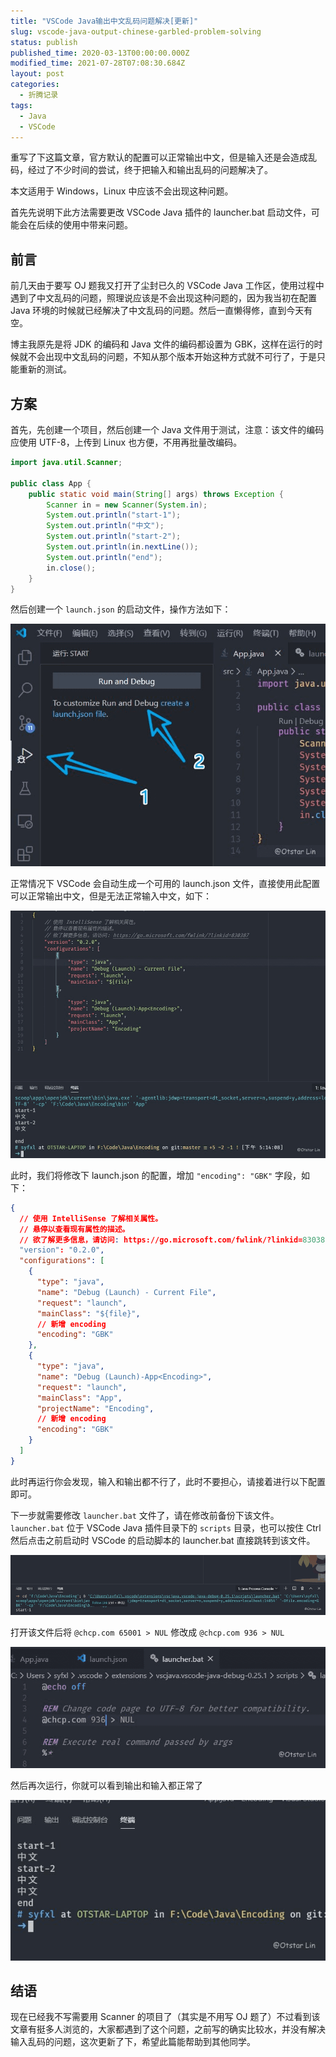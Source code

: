 ```yaml
---
title: "VSCode Java输出中文乱码问题解决[更新]"
slug: vscode-java-output-chinese-garbled-problem-solving
status: publish
published_time: 2020-03-13T00:00:00.000Z
modified_time: 2021-07-28T07:08:30.684Z
layout: post
categories:
  - 折腾记录
tags:
  - Java
  - VSCode
---
```


重写了下这篇文章，官方默认的配置可以正常输出中文，但是输入还是会造成乱码，经过了不少时间的尝试，终于把输入和输出乱码的问题解决了。

本文适用于 Windows，Linux 中应该不会出现这种问题。

首先先说明下此方法需要更改 VSCode Java 插件的 launcher.bat 启动文件，可能会在后续的使用中带来问题。

## 前言

前几天由于要写 OJ 题我又打开了尘封已久的 VSCode Java 工作区，使用过程中遇到了中文乱码的问题，照理说应该是不会出现这种问题的，因为我当初在配置 Java 环境的时候就已经解决了中文乱码的问题。然后一直懒得修，直到今天有空。

博主我原先是将 JDK 的编码和 Java 文件的编码都设置为 GBK，这样在运行的时候就不会出现中文乱码的问题，不知从那个版本开始这种方式就不可行了，于是只能重新的测试。

## 方案

首先，先创建一个项目，然后创建一个 Java 文件用于测试，注意：该文件的编码应使用 UTF-8，上传到 Linux 也方便，不用再批量改编码。

```java
import java.util.Scanner;

public class App {
    public static void main(String[] args) throws Exception {
        Scanner in = new Scanner(System.in);
        System.out.println("start-1");
        System.out.println("中文");
        System.out.println("start-2");
        System.out.println(in.nextLine());
        System.out.println("end");
        in.close();
    }
}
```

然后创建一个 `launch.json` 的启动文件，操作方法如下：

![](images/515b652c-ee23-4223-8041-76f4bf172640.jpg)

正常情况下 VSCode 会自动生成一个可用的 launch.json 文件，直接使用此配置可以正常输出中文，但是无法正常输入中文，如下：

![](images/a5b831fb-6908-4cab-a917-cae1519595d1.jpg)

此时，我们将修改下 launch.json 的配置，增加 `"encoding": "GBK"` 字段，如下：

```json
{
  // 使用 IntelliSense 了解相关属性。
  // 悬停以查看现有属性的描述。
  // 欲了解更多信息，请访问: https://go.microsoft.com/fwlink/?linkid=830387
  "version": "0.2.0",
  "configurations": [
    {
      "type": "java",
      "name": "Debug (Launch) - Current File",
      "request": "launch",
      "mainClass": "${file}",
      // 新增 encoding
      "encoding": "GBK"
    },
    {
      "type": "java",
      "name": "Debug (Launch)-App<Encoding>",
      "request": "launch",
      "mainClass": "App",
      "projectName": "Encoding",
      // 新增 encoding
      "encoding": "GBK"
    }
  ]
}
```

此时再运行你会发现，输入和输出都不行了，此时不要担心，请接着进行以下配置即可。

下一步就需要修改 `launcher.bat` 文件了，请在修改前备份下该文件。`launcher.bat` 位于 VSCode Java 插件目录下的 `scripts` 目录，也可以按住 Ctrl 然后点击之前启动时 VSCode 的启动脚本的 launcher.bat 直接跳转到该文件。

![](images/be915c1c-ed38-4708-8512-338357fbb9d7.jpg)

打开该文件后将 `@chcp.com 65001 > NUL` 修改成 `@chcp.com 936 > NUL`

![](images/53b9eea0-0629-4a6c-8908-82ece98f06ea.jpg)

然后再次运行，你就可以看到输出和输入都正常了

![](images/26fe1026-3307-429a-a12a-6c2a93b215fb.jpg)

## 结语

现在已经我不写需要用 Scanner 的项目了（其实是不用写 OJ 题了）不过看到该文章有挺多人浏览的，大家都遇到了这个问题，之前写的确实比较水，并没有解决输入乱码的问题，这次更新了下，希望此篇能帮助到其他同学。

